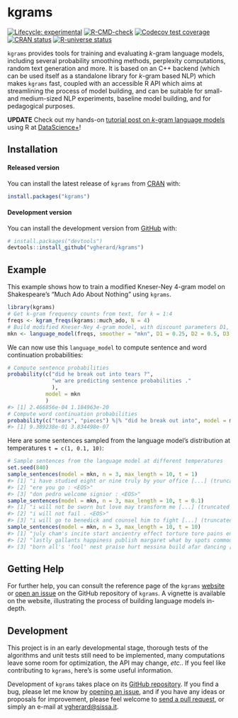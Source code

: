 
<!-- README.md is generated from README.Rmd. Please edit that file -->

# kgrams

<!-- badges: start -->

[![Lifecycle:
experimental](https://img.shields.io/badge/lifecycle-experimental-orange.svg)](https://lifecycle.r-lib.org/articles/stages.html)
[![R-CMD-check](https://github.com/vgherard/kgrams/workflows/R-CMD-check/badge.svg)](https://github.com/vgherard/kgrams/actions)
[![Codecov test
coverage](https://codecov.io/gh/vgherard/kgrams/branch/main/graph/badge.svg)](https://codecov.io/gh/vgherard/kgrams?branch=main)
[![CRAN
status](https://www.r-pkg.org/badges/version/kgrams)](https://CRAN.R-project.org/package=kgrams)
[![R-universe
status](https://vgherard.r-universe.dev/badges/kgrams)](https://vgherard.r-universe.dev/)
<!-- badges: end -->

`kgrams` provides tools for training and evaluating *k*-gram language
models, including several probability smoothing methods, perplexity
computations, random text generation and more. It is based on an C++
backend (which can be used itself as a standalone library for *k*-gram
based NLP) which makes `kgrams` fast, coupled with an accessible R API
which aims at streamlining the process of model building, and can be
suitable for small- and medium-sized NLP experiments, baseline model
building, and for pedagogical purposes.

**UPDATE** Check out my hands-on [tutorial post on *k*-gram language
models](https://datascienceplus.com/an-introduction-to-k-gram-language-models-in-r/)
using R at [DataScience+](https://datascienceplus.com/)!

## Installation

#### Released version

You can install the latest release of `kgrams` from
[CRAN](https://cran.r-project.org/web/packages/kgrams/index.html) with:

``` r
install.packages("kgrams")
```

#### Development version

You can install the development version from
[GitHub](https://github.com/vgherard/kgrams) with:

``` r
# install.packages("devtools")
devtools::install_github("vgherard/kgrams")
```

## Example

This example shows how to train a modified Kneser-Ney 4-gram model on
Shakespeare’s “Much Ado About Nothing” using `kgrams`.

``` r
library(kgrams)
# Get k-gram frequency counts from text, for k = 1:4
freqs <- kgram_freqs(kgrams::much_ado, N = 4)
# Build modified Kneser-Ney 4-gram model, with discount parameters D1, D2, D3.
mkn <- language_model(freqs, smoother = "mkn", D1 = 0.25, D2 = 0.5, D3 = 0.75)
```

We can now use this `language_model` to compute sentence and word
continuation probabilities:

``` r
# Compute sentence probabilities
probability(c("did he break out into tears ?",
              "we are predicting sentence probabilities ."
              ), 
            model = mkn
            )
#> [1] 2.466856e-04 1.184963e-20
# Compute word continuation probabilities
probability(c("tears", "pieces") %|% "did he break out into", model = mkn)
#> [1] 9.389238e-01 3.834498e-07
```

Here are some sentences sampled from the language model’s distribution
at temperatures `t = c(1, 0.1, 10)`:

``` r
# Sample sentences from the language model at different temperatures
set.seed(840)
sample_sentences(model = mkn, n = 3, max_length = 10, t = 1)
#> [1] "i have studied eight or nine truly by your office [...] (truncated output)"
#> [2] "ere you go : <EOS>"                                                        
#> [3] "don pedro welcome signior : <EOS>"
sample_sentences(model = mkn, n = 3, max_length = 10, t = 0.1)
#> [1] "i will not be sworn but love may transform me [...] (truncated output)" 
#> [2] "i will not fail . <EOS>"                                                
#> [3] "i will go to benedick and counsel him to fight [...] (truncated output)"
sample_sentences(model = mkn, n = 3, max_length = 10, t = 10)
#> [1] "july cham's incite start ancientry effect torture tore pains endings [...] (truncated output)"   
#> [2] "lastly gallants happiness publish margaret what by spots commodity wake [...] (truncated output)"
#> [3] "born all's 'fool' nest praise hurt messina build afar dancing [...] (truncated output)"
```

## Getting Help

For further help, you can consult the reference page of the `kgrams`
[website](https://vgherard.github.io/kgrams/) or [open an
issue](https://github.com/vgherard/kgrams/issues) on the GitHub
repository of `kgrams`. A vignette is available on the website,
illustrating the process of building language models in-depth.

## Development

This project is in an early developmental stage, thorough tests of the
algorithms and unit tests still need to be implemented, many
computations leave some room for optimization, the API may change,
*etc.*. If you feel like contributing to `kgrams`, here’s is some useful
information.

Development of `kgrams` takes place on its [GitHub
repository](https://github.com/vgherard/kgrams/). If you find a bug,
please let me know by [opening an
issue](https://github.com/vgherard/kgrams/issues), and if you have any
ideas or proposals for improvement, please feel welcome to [send a pull
request](https://github.com/vgherard/kgrams/pulls), or simply an e-mail
at <vgherard@sissa.it>.
